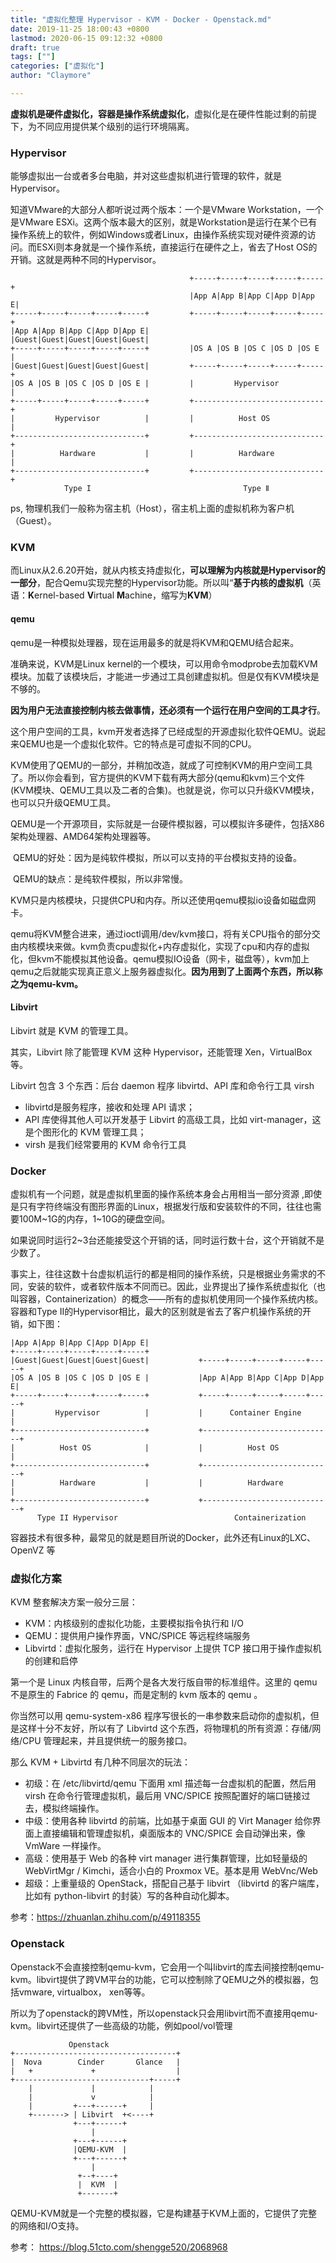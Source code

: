 ```yaml
---
title: "虚拟化整理 Hypervisor - KVM - Docker - Openstack.md"
date: 2019-11-25 18:00:43 +0800
lastmod: 2020-06-15 09:12:32 +0800
draft: true
tags: [""]
categories: ["虚拟化"]
author: "Claymore"

---
```



 **虚拟机是硬件虚拟化，容器是操作系统虚拟化**，虚拟化是在硬件性能过剩的前提下，为不同应用提供某个级别的运行环境隔离。 




### Hypervisor

能够虚拟出一台或者多台电脑，并对这些虚拟机进行管理的软件，就是Hypervisor。

知道VMware的大部分人都听说过两个版本：一个是VMware Workstation，一个是VMware ESXi。这两个版本最大的区别，就是Workstation是运行在某个已有操作系统上的软件，例如Windows或者Linux，由操作系统实现对硬件资源的访问。而ESXi则本身就是一个操作系统，直接运行在硬件之上，省去了Host OS的开销。这就是两种不同的Hypervisor。

```
                                        +-----+-----+-----+-----+-----+          
                                        |App A|App B|App C|App D|App E|          
+-----+-----+-----+-----+-----+         +-----+-----+-----+-----+-----+           
|App A|App B|App C|App D|App E|         |Guest|Guest|Guest|Guest|Guest|           
+-----+-----+-----+-----+-----+         |OS A |OS B |OS C |OS D |OS E |           
|Guest|Guest|Guest|Guest|Guest|         +-----+-----+-----+-----+-----+           
|OS A |OS B |OS C |OS D |OS E |         |         Hypervisor          |           
+-----+-----+-----+-----+-----+         +-----------------------------+           
|         Hypervisor          |         |          Host OS            |           
+-----------------------------+         +-----------------------------+           
|          Hardware           |         |          Hardware           |           
+-----------------------------+         +-----------------------------+            
            Type I                                  Type Ⅱ
```

ps,  物理机我们一般称为宿主机（Host），宿主机上面的虚拟机称为客户机（Guest）。 

### KVM

 而Linux从2.6.20开始，就从内核支持虚拟化，**可以理解为内核就是Hypervisor的一部分**，配合Qemu实现完整的Hypervisor功能。所以叫“**基于内核的虚拟机**（英语：**K**ernel-based **V**irtual **M**achine，缩写为**KVM**） 

 

#### qemu

qemu是一种模拟处理器，现在运用最多的就是将KVM和QEMU结合起来。

   准确来说，KVM是Linux kernel的一个模块，可以用命令modprobe去加载KVM模块。加载了该模块后，才能进一步通过工具创建虚拟机。但是仅有KVM模块是不够的。

**因为用户无法直接控制内核去做事情，还必须有一个运行在用户空间的工具才行**。

这个用户空间的工具，kvm开发者选择了已经成型的开源虚拟化软件QEMU。说起来QEMU也是一个虚拟化软件。它的特点是可虚拟不同的CPU。

KVM使用了QEMU的一部分，并稍加改造，就成了可控制KVM的用户空间工具了。所以你会看到，官方提供的KVM下载有两大部分(qemu和kvm)三个文件(KVM模块、QEMU工具以及二者的合集)。也就是说，你可以只升级KVM模块，也可以只升级QEMU工具。

QEMU是一个开源项目，实际就是一台硬件模拟器，可以模拟许多硬件，包括X86架构处理器、AMD64架构处理器等。

​    QEMU的好处：因为是纯软件模拟，所以可以支持的平台模拟支持的设备。

​    QEMU的缺点：是纯软件模拟，所以非常慢。

KVM只是内核模块，只提供CPU和内存。所以还使用qemu模拟io设备如磁盘网卡。

 qemu将KVM整合进来，通过ioctl调用/dev/kvm接口，将有关CPU指令的部分交由内核模块来做。kvm负责cpu虚拟化+内存虚拟化，实现了cpu和内存的虚拟化，但kvm不能模拟其他设备。qemu模拟IO设备（网卡，磁盘等），kvm加上qemu之后就能实现真正意义上服务器虚拟化。**因为用到了上面两个东西，所以称之为qemu-kvm。** 



#### Libvirt

 Libvirt 就是 KVM 的管理工具。

其实，Libvirt 除了能管理 KVM 这种 Hypervisor，还能管理 Xen，VirtualBox 等。

Libvirt 包含 3 个东西：后台 daemon 程序 libvirtd、API 库和命令行工具 virsh

* libvirtd是服务程序，接收和处理 API 请求；
* API 库使得其他人可以开发基于 Libvirt 的高级工具，比如 virt-manager，这是个图形化的 KVM 管理工具；
* virsh 是我们经常要用的 KVM 命令行工具
  

### Docker

 虚拟机有一个问题，就是虚拟机里面的操作系统本身会占用相当一部分资源 ,即使是只有字符终端没有图形界面的Linux，根据发行版和安装软件的不同，往往也需要100M~1G的内存，1~10G的硬盘空间。

如果说同时运行2~3台还能接受这个开销的话，同时运行数十台，这个开销就不是少数了。

事实上，往往这数十台虚拟机运行的都是相同的操作系统，只是根据业务需求的不同，安装的软件，或者软件版本不同而已。因此，业界提出了操作系统虚拟化（也叫容器，Containerization）的概念——所有的虚拟机使用同一个操作系统内核。容器和Type II的Hypervisor相比，最大的区别就是省去了客户机操作系统的开销，如下图：

```
|App A|App B|App C|App D|App E|           
+-----+-----+-----+-----+-----+           
|Guest|Guest|Guest|Guest|Guest|           +-----+-----+-----+-----+-----+
|OS A |OS B |OS C |OS D |OS E |           |App A|App B|App C|App D|App E|
+-----+-----+-----+-----+-----+           +-----+-----+-----+-----+-----+
|         Hypervisor          |           |      Container Engine       |
+-----------------------------+           +-----------------------------+
|          Host OS            |           |          Host OS            |
+-----------------------------+           +-----------------------------+
|          Hardware           |           |          Hardware           |
+-----------------------------+           +-----------------------------+
      Type II Hypervisor                          Containerization
```

 容器技术有很多种，最常见的就是题目所说的Docker，此外还有Linux的LXC、OpenVZ 等





### 虚拟化方案

KVM 整套解决方案一般分三层：

- KVM：内核级别的虚拟化功能，主要模拟指令执行和 I/O
- QEMU：提供用户操作界面，VNC/SPICE 等远程终端服务
- Libvirtd：虚拟化服务，运行在 Hypervisor 上提供 TCP 接口用于操作虚拟机的创建和启停

第一个是 Linux 内核自带，后两个是各大发行版自带的标准组件。这里的 qemu 不是原生的 Fabrice 的 qemu，而是定制的 kvm 版本的 qemu 。

你当然可以用 qemu-system-x86 程序写很长的一串参数来启动你的虚拟机，但是这样十分不友好，所以有了 Libvirtd 这个东西，将物理机的所有资源：存储/网络/CPU 管理起来，并且提供统一的服务接口。

那么 KVM + Libvirtd 有几种不同层次的玩法：

- 初级：在 /etc/libvirtd/qemu 下面用 xml 描述每一台虚拟机的配置，然后用 virsh 在命令行管理虚拟机，最后用 VNC/SPICE 按照配置好的端口链接过去，模拟终端操作。
- 中级：使用各种 libvirtd 的前端，比如基于桌面 GUI 的 Virt Manager 给你界面上直接编辑和管理虚拟机，桌面版本的 VNC/SPICE 会自动弹出来，像 VmWare 一样操作。
- 高级：使用基于 Web 的各种 virt manager 进行集群管理，比如轻量级的 WebVirtMgr / Kimchi，适合小白的 Proxmox VE。基本是用 WebVnc/Web
- 超级：上重量级的 OpenStack，搭配自己基于 libvirt （libvirtd 的客户端库，比如有 python-libvirt 的封装）写的各种自动化脚本。

参考：https://zhuanlan.zhihu.com/p/49118355 



### Openstack

Openstack不会直接控制qemu-kvm，它会用一个叫libvirt的库去间接控制qemu-kvm。libvirt提供了跨VM平台的功能，它可以控制除了QEMU之外的模拟器，包括vmware, virtualbox， xen等等。

所以为了openstack的跨VM性，所以openstack只会用libvirt而不直接用qemu-kvm。libvirt还提供了一些高级的功能，例如pool/vol管理

```
             Openstack
+------------------------------------+
|  Nova        Cinder       Glance   |
|   +             +                  |
+------------------------------+-----+
    |             |            |
    |             v            |
    |         +---+------+     |
    +-------> | Libvirt  +<----+
              +---+------+
                  |
              +---+------+
              |QEMU-KVM  |
              +---+------+
                  |
               +--+----+
               |  KVM  |
               +-------+
```

 QEMU-KVM就是一个完整的模拟器，它是构建基于KVM上面的，它提供了完整的网络和I/O支持。 

参考：  https://blog.51cto.com/shengge520/2068968 
